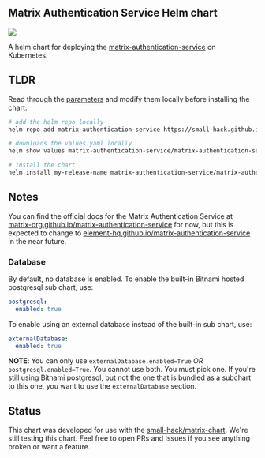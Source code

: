 ## Matrix Authentication Service Helm chart
<a href="https://github.com/small-hack/matrix-authentication-service-chart/releases"><img src="https://img.shields.io/github/v/release/small-hack/matrix-authentication-service-chart?style=plastic&labelColor=blue&color=green&logo=GitHub&logoColor=white"></a>

A helm chart for deploying the [matrix-authentication-service](https://github.com/matrix-org/matrix-authentication-service) on Kubernetes.

## TLDR

Read through the [parameters](./charts/matrix-authentication-service-chart/README.md) and modify them locally before installing the chart:

```bash
# add the helm repo locally
helm repo add matrix-authentication-service https://small-hack.github.io/matrix-authentication-service-chart

# downloads the values.yaml locally
helm show values matrix-authentication-service/matrix-authentication-service > values.yaml

# install the chart
helm install my-release-name matrix-authentication-service/matrix-authentication-service --values values.yaml
```

## Notes
You can find the official docs for the Matrix Authentication Service at [matrix-org.github.io/matrix-authentication-service](https://matrix-org.github.io/matrix-authentication-service/index.html) for now, but this is expected to change to [element-hq.github.io/matrix-authentication-service](https://element-hq.github.io/matrix-authentication-service/index.html) in the near future.


### Database

By default, no database is enabled. To enable the built-in Bitnami hosted postgresql sub chart, use:

```yaml
postgresql:
  enabled: true
```

To enable using an external database instead of the built-in sub chart, use:

```yaml
externalDatabase:
  enabled: true
```

**NOTE**: You can only use `externalDatabase.enabled=True` *OR* `postgresql.enabled=True`. You cannot use both. You must pick one. If you're still using Bitnami postgresql, but not the one that is bundled as a subchart to this one, you want to use the `externalDatabase` section.

## Status
This chart was developed for use with the [small-hack/matrix-chart](https://github.com/small-hack/matrix-chart). We're still testing this chart. Feel free to open PRs and Issues if you see anything broken or want a feature.
